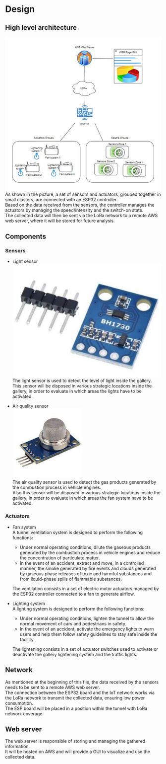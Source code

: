 # Design

## High level architecture

![High Level Srchitecture](/docs/src/images/schemas/high_level_architecture.JPG)  
As shown in the picture, a set of sensors and actuators, grouped together in small clusters, are connected with an ESP32 controller.  
Based on the data received from the sensors, the controller manages the actuators by managing the speed/intensity and the switch-on state.  
The collected data will then be sent via the LoRa network to a remote AWS web server, where it will be stored for future analysis.

## Components

### Sensors

- Light sensor  
   ![Photoresistor](/docs/src/images/sensors_and_actuators/photoresistor.jpg)  
   The light sensor is used to detect the level of light inside the gallery.  
   This sensor will be disposed in various strategic locations inside the gallery, in order to evaluate in which areas the lights have to be activated.

- Air quality sensor  
   ![Air quality sensor](/docs/src/images/sensors_and_actuators/air_quality_sensor.jpg)  
   The air quality sensor is used to detect the gas products generated by the combustion process in vehicle engines.  
   Also this sensor will be disposed in various strategic locations inside the gallery, in order to evaluate in which areas the fan system have to be activated.

### Actuators

- Fan system  
  A tunnel ventilation system is designed to perform the following functions:

  - Under normal operating conditions, dilute the gaseous products generated by the combustion process in vehicle engines and reduce the concentration of particulate matter.
  - In the event of an accident, extract and move, in a controlled manner, the smoke generated by fire events and clouds generated by gaseous phase releases of toxic and harmful substances and from liquid-phase spills of flammable substances.

  The ventilation consists in a set of electric motor actuators managed by the ESP32 controller connected to a fan to generate airflow.

- Lighting system  
  A lighting system is designed to perform the following functions:

  - Under normal operating conditions, lighten the tunnel to allow the normal movement of cars and pedestrians in safety.
  - In the event of an accident, activate the emergency lights to warn users and help them follow safety guidelines to stay safe inside the facility.

  The lightening consists in a set of actuator switches used to activate or deactivate the gallery lightening system and the traffic lights.

## Network

As mentioned at the beginning of this file, the data received by the sensors needs to be sent to a remote AWS web server.  
The connection between the ESP32 board and the IoT network works via the LoRa network to transmit the collected data, ensuring low power consumption.  
The ESP board will be placed in a position within the tunnel with LoRa network coverage.

## Web server

The web server is responsible of storing and managing the gathered information.  
It will be hosted on AWS and will provide a GUI to visualize and use the collected data.
